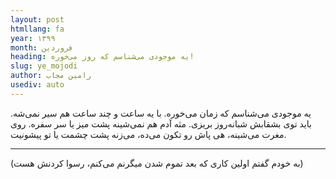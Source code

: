 ```yaml
---
layout: post
htmllang: fa
year: ۱۳۹۹
month: فروردین
heading: یه موجودی می‌شناسم که روز می‌خوره!
slug: ye_mojodi
author: رامین مجاب
usediv: auto
---
```


یه موجودی می‌شناسم که زمان می‌خوره. با یه ساعت و چند ساعت هم سیر نمی‌شه. باید توی بشقابش شبانه‌روز بریزی. مثه آدم هم نمی‌شینه پشت میز یا سر سفره. روی مغرت می‌شینه، هی پاش رو تکون می‌ده، می‌زنه پشت چشمت یا تو پیشونیت.

---
(به خودم گفتم اولین کاری که بعد تموم شدن میگرنم می‌کنم، رسوا کردنش هست)